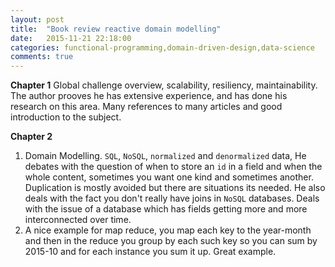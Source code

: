 ```yaml
---
layout: post
title:  "Book review reactive domain modelling"
date:   2015-11-21 22:18:00
categories: functional-programming,domain-driven-design,data-science
comments: true
---
```

**Chapter 1** Global challenge overview, scalability, resiliency, maintainability.  The author prooves he has extensive experience, and has done his research on this area.  Many references to  many articles and good introduction to the subject.

**Chapter 2** 

1. Domain Modelling.  `SQL`, `NoSQL`, `normalized` and `denormalized` data, He debates with the question of when to store an `id` in a field and when the whole content, sometimes you want one kind and sometimes another.  Duplication is mostly avoided but there are situations its needed.  He also deals with the fact you don't really have joins in `NoSQL` databases.  Deals with the issue of a database which has fields getting more and more interconnected over time.  
1. A nice example for map reduce, you map each key to the year-month and then in the reduce you group by each such key so you can sum by 2015-10 and for each instance you sum it up.  Great example. 